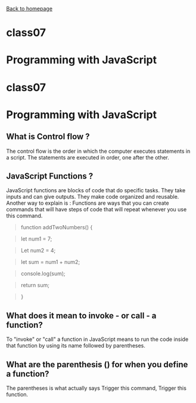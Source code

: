 [Back to homepage](https://mhassan206.github.io/reading-notes/)

# class07
# Programming with JavaScript


# class07
# Programming with JavaScript

## What is Control flow ?

The control flow is the order in which the computer executes statements in a script. The statements are executed in order, one after the other.
## JavaScript Functions ?

JavaScript functions are blocks of code that do specific tasks. They take inputs and can give outputs. They make code organized and reusable.
Another way to explain is : Functions are ways that you can create commands that will have steps of code that will repeat whenever you use this command.

> function addTwoNumbers() {

> let num1 = 7;

> Let num2 = 4;

> let sum = num1 + num2;

> console.log(sum);

> return sum;

> }

## What does it mean to invoke - or call - a function?
To "invoke" or "call" a function in JavaScript means to run the code inside that function by using its name followed by parentheses.

## What are the parenthesis () for when you define a function?

The parentheses is what actually says Trigger this command, Trigger this function.

